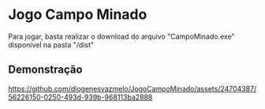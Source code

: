 # Jogo Campo Minado
 Para jogar, basta realizar o download do arquivo "CampoMinado.exe" disponível na pasta "/dist"

## Demonstração
https://github.com/diogenesvazmelo/JogoCampoMinado/assets/24704387/56226150-0250-493d-939b-968113ba2888

